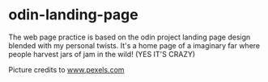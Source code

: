 # odin-landing-page

The web page practice is based on the odin project landing page design blended with my personal twists. It's a home page of a imaginary far where people harvest jars of jam in the wild! (YES IT'S CRAZY)

Picture credits to www.pexels.com
